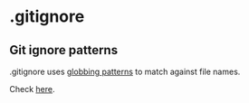 # .gitignore

## Git ignore patterns

.gitignore uses [globbing patterns](http://linux.die.net/man/7/glob) to match against file names.

Check [here](https://www.atlassian.com/git/tutorials/saving-changes/gitignore#git-ignore-patterns).